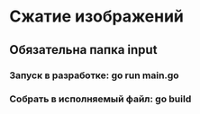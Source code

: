 # Сжатие изображений #

## Обязательна папка input ##

### Запуск в разработке: __go run main.go__ ###

### Собрать в исполняемый файл: __go build__ ###
